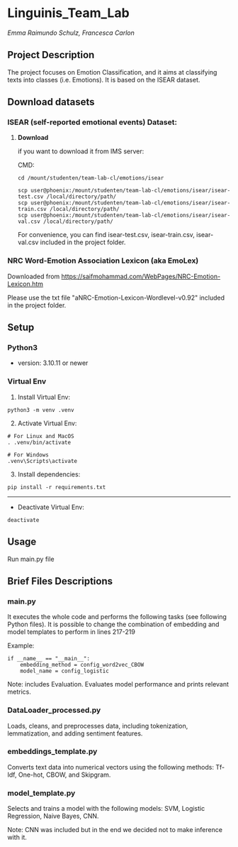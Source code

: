 # Linguinis_Team_Lab
*Emma Raimundo Schulz, Francesca Carlon*

## Project Description
The project focuses on Emotion Classification, and it aims at classifying texts into classes (i.e. Emotions). 
It is based on the ISEAR dataset.

## Download datasets

### ISEAR (self-reported emotional events) Dataset:

1. **Download** 

   if you want to download it from IMS server:

    CMD: 
    ```
    cd /mount/studenten/team-lab-cl/emotions/isear

    scp user@phoenix:/mount/studenten/team-lab-cl/emotions/isear/isear-test.csv /local/directory/path/
    scp user@phoenix:/mount/studenten/team-lab-cl/emotions/isear/isear-train.csv /local/directory/path/
    scp user@phoenix:/mount/studenten/team-lab-cl/emotions/isear/isear-val.csv /local/directory/path/
    
    ```

   For convenience, you can find isear-test.csv, isear-train.csv, isear-val.csv included in the project folder. 
    
### NRC Word-Emotion Association Lexicon (aka EmoLex)

Downloaded from https://saifmohammad.com/WebPages/NRC-Emotion-Lexicon.htm

Please use the txt file "aNRC-Emotion-Lexicon-Wordlevel-v0.92" included in the project folder. 

## Setup

### Python3
 - version: 3.10.11 or newer

### Virtual Env

1. Install Virtual Env:
```
python3 -m venv .venv
```

2. Activate Virtual Env:
```
# For Linux and MacOS
. .venv/bin/activate 

# For Windows
.venv\Scripts\activate 
```

3. Install dependencies:
```
pip install -r requirements.txt
```


___

- Deactivate Virtual Env:
```
deactivate
```

## Usage

Run main.py file

## Brief Files Descriptions

### main.py

It executes the whole code and performs the following tasks (see following Python files). 
It is possible to change the combination of embedding and model templates to perform in lines 217-219

Example:

```
if __name__ == "__main__":
    embedding_method = config_word2vec_CBOW 
    model_name = config_logistic
```

Note: includes Evaluation. Evaluates model performance and prints relevant metrics.

### DataLoader_processed.py

Loads, cleans, and preprocesses data, including tokenization, lemmatization, and adding sentiment features.

### embeddings_template.py

Converts text data into numerical vectors using the following methods: Tf-Idf, One-hot, CBOW, and Skipgram.

### model_template.py

Selects and trains a model with the following models: SVM, Logistic Regression, Naive Bayes, CNN.

Note: CNN was included but in the end we decided not to make inference with it. 
